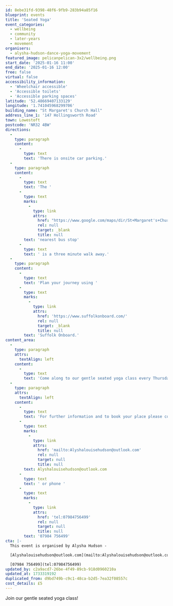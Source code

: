 ```yaml
---
id: 8ebe31fd-9398-48f6-9fb9-283b94a85f16
blueprint: events
title: 'Seated Yoga'
event_categories:
  - wellbeing
  - community
  - later-years
  - movement
organisers:
  - alysha-hudson-dance-yoga-movement
featured_image: pelicanpelican-3x2/wellbeing.png
start_date: '2025-01-16 11:00'
end_date: '2025-01-16 12:00'
free: false
virtual: false
accessibility_information:
  - 'Wheelchair accessible'
  - 'Accessible toilets'
  - 'Accessible parking spaces'
latitude: '52.48669407133129'
longitude: '1.741045968299706'
building_name: "St Margaret's Church Hall"
address_line_1: '147 Hollingsworth Road'
town: Lowestoft
postcode: 'NR32 4BW'
directions:
  -
    type: paragraph
    content:
      -
        type: text
        text: 'There is onsite car parking.'
  -
    type: paragraph
    content:
      -
        type: text
        text: 'The '
      -
        type: text
        marks:
          -
            type: link
            attrs:
              href: "https://www.google.com/maps/dir/St+Margaret's+Church+Hall/Church,+Lowestoft+NR32+4BW/@52.4860829,1.739178,18z/data=!3m1!4b1!4m14!4m13!1m5!1m1!1s0x47da1afab6512503:0xf4920e35b06c12f4!2m2!1d1.7410567!2d52.4865961!1m5!1m1!1s0x47da1afa96096ad7:0xafeed48a055226c8!2m2!1d1.741303!2d52.485683!3e2?entry=ttu&g_ep=EgoyMDI0MTIwMS4xIKXMDSoASAFQAw%3D%3D"
              rel: null
              target: _blank
              title: null
        text: 'nearest bus stop'
      -
        type: text
        text: ' is a three minute walk away.'
  -
    type: paragraph
    content:
      -
        type: text
        text: 'Plan your journey using '
      -
        type: text
        marks:
          -
            type: link
            attrs:
              href: 'https://www.suffolkonboard.com/'
              rel: null
              target: _blank
              title: null
        text: 'Suffolk Onboard.'
content_area:
  -
    type: paragraph
    attrs:
      textAlign: left
    content:
      -
        type: text
        text: 'Come along to our gentle seated yoga class every Thursday. Beginners welcome!'
  -
    type: paragraph
    attrs:
      textAlign: left
    content:
      -
        type: text
        text: 'For further information and to book your place please contact Alysha Hudson by email '
      -
        type: text
        marks:
          -
            type: link
            attrs:
              href: 'mailto:Alyshalouisehudson@outlook.com'
              rel: null
              target: null
              title: null
        text: Alyshalouisehudson@outlook.com
      -
        type: text
        text: ' or phone '
      -
        type: text
        marks:
          -
            type: link
            attrs:
              href: 'tel:07984756499'
              rel: null
              target: null
              title: null
        text: '07984 756499'
cta: |-
  This event is organised by Alysha Hudson -

  [Alyshalouisehudson@outlook.com](mailto:Alyshalouisehudson@outlook.com)

  [07984 756499](tel:07984756499)
updated_by: c2a9acd7-26be-4f49-89cb-918d0960210a
updated_at: 1733319192
duplicated_from: d9bd749b-c9c1-48ca-b2d5-7ea32f08557c
cost_details: £5
---
```

Join our gentle seated yoga class!